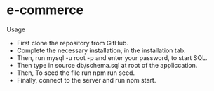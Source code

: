 # e-commerce


Usage 
- First clone the repository from GitHub. 
- Complete the necessary installation, in the installation tab. 
- Then, run mysql -u root -p and enter your password, to start SQL.  
- Then type in source db/schema.sql at root of the appliccation.
- Then,  To seed the file run npm run seed.
- Finally, connect to the server and run npm start.